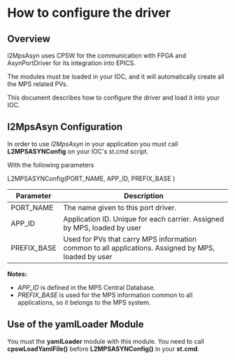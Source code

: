 # How to configure the driver

## Overview

l2MpsAsyn uses CPSW for the communication with FPGA and AsynPortDriver for its integration into EPICS.

The modules must be loaded in your IOC, and it will automatically create all the MPS related PVs.

This document describes how to configure the driver and load it into your IOC.

## l2MpsAsyn Configuration

In order to use *l2MpsAsyn* in your application you must call **L2MPSASYNConfig** on your IOC's st.cmd script.

With the following parameters

L2MPSASYNConfig(PORT_NAME, APP_ID, PREFIX_BASE )

| Parameter                  | Description
|----------------------------|-----------------------------
| PORT_NAME                  | The name given to this port driver.
| APP_ID                     | Application ID. Unique for each carrier.  Assigned by MPS, loaded by user
| PREFIX_BASE                | Used for PVs that carry MPS information common to all applications.  Assigned by MPS, loaded by user

**Notes:**
- *APP_ID* is defined in the MPS Central Database.
- *PREFIX_BASE* is used for the MPS information common to all applications, so it belongs to the MPS system.

## Use of the yamlLoader Module

You must the **yamlLoader** module with this module. You need to call **cpswLoadYamlFile()** before **L2MPSASYNConfig()** in your **st.cmd**.
